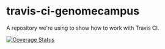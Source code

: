 # travis-ci-genomecampus
A repository we're using to show how to work with Travis CI. 

[![Coverage Status](https://coveralls.io/repos/github/andrewyatz/travis-ci-genomecampus/badge.svg?branch=coveralls)](https://coveralls.io/github/andrewyatz/travis-ci-genomecampus?branch=coveralls)

